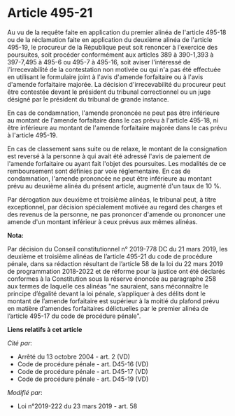 # Article 495-21

Au vu de la requête faite en application du premier alinéa de l'article 495-18 ou de la réclamation faite en application du
deuxième alinéa de l'article 495-19, le procureur de la République peut soit renoncer à l'exercice des poursuites, soit
procéder conformément aux articles 389 à 390-1,393 à 397-7,495 à 495-6 ou 495-7 à 495-16, soit aviser l'intéressé de
l'irrecevabilité de la contestation non motivée ou qui n'a pas été effectuée en utilisant le formulaire joint à l'avis
d'amende forfaitaire ou à l'avis d'amende forfaitaire majorée. La décision d'irrecevabilité du procureur peut être contestée
devant le président du tribunal correctionnel ou un juge désigné par le président du tribunal de grande instance.

En cas de condamnation, l'amende prononcée ne peut pas être inférieure au montant de l'amende forfaitaire dans le cas prévu à
l'article 495-18, ni être inférieure au montant de l'amende forfaitaire majorée dans le cas prévu à l'article 495-19.

En cas de classement sans suite ou de relaxe, le montant de la consignation est reversé à la personne à qui avait été adressé
l'avis de paiement de l'amende forfaitaire ou ayant fait l'objet des poursuites. Les modalités de ce remboursement sont
définies par voie réglementaire. En cas de condamnation, l'amende prononcée ne peut être inférieure au montant prévu au
deuxième alinéa du présent article, augmenté d'un taux de 10 %.

Par dérogation aux deuxième et troisième alinéas, le tribunal peut, à titre exceptionnel, par décision spécialement motivée
au regard des charges et des revenus de la personne, ne pas prononcer d'amende ou prononcer une amende d'un montant inférieur
à ceux prévus aux mêmes alinéas.

**Nota:**

Par décision du Conseil constitutionnel n° 2019-778 DC du 21 mars 2019, les deuxième et troisième alinéas de l’article 495-21
du code de procédure pénale, dans sa rédaction résultant de l’article 58 de la loi du 22 mars 2019 de programmation 2018-2022
et de réforme pour la justice ont été déclarés conformes à la Constitution sous la réserve énoncée au paragraphe 258 aux
termes de laquelle ces alinéas "ne sauraient, sans méconnaître le principe d’égalité devant la loi pénale, s’appliquer à des
délits dont le montant de l’amende forfaitaire est supérieur à la moitié du plafond prévu en matière d’amendes forfaitaires
délictuelles par le premier alinéa de l’article 495-17 du code de procédure pénale".

**Liens relatifs à cet article**

_Cité par_:

  - Arrêté du 13 octobre 2004 - art. 2 (VD)
  - Code de procédure pénale - art. D45-16 (VD)
  - Code de procédure pénale - art. D45-17 (VD)
  - Code de procédure pénale - art. D45-19 (VD)

_Modifié par_:

  - Loi n°2019-222 du 23 mars 2019 - art. 58
